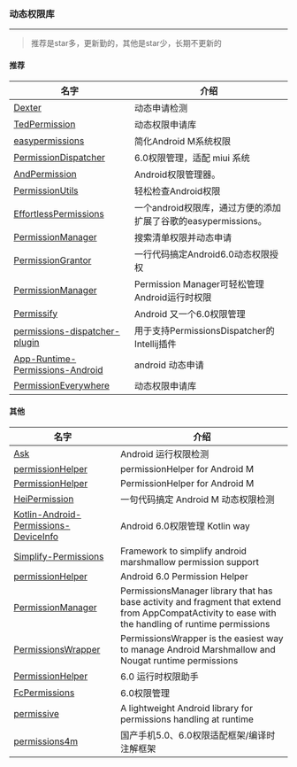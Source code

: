 ### 动态权限库

------
>推荐是star多，更新勤的，其他是star少，长期不更新的

#### 推荐

|名字|介绍|
|-----|-----|
|[Dexter]( https://github.com/Karumi/Dexter)|动态申请检测||
|[TedPermission]( https://github.com/ParkSangGwon/TedPermission)|动态权限申请库||
|[easypermissions](https://github.com/googlesamples/easypermissions)|简化Android M系统权限||
|[PermissionDispatcher](https://github.com/a1018875550/PermissionDispatcher)|6.0权限管理，适配 miui 系统||
|[AndPermission](https://github.com/yanzhenjie/AndPermission)|Android权限管理器。||
|[PermissionUtils](https://github.com/rebus007/PermissionUtils)|轻松检查Android权限||
|[EffortlessPermissions](https://github.com/DreaminginCodeZH/EffortlessPermissions)|一个android权限库，通过方便的添加扩展了谷歌的easypermissions。||
|[PermissionManager](https://github.com/karanchuri/PermissionManager)|搜索清单权限并动态申请||
|[PermissionGrantor]( https://github.com/dfqin/PermissionGrantor)|一行代码搞定Android6.0动态权限授权||
|[PermissionManager](https://github.com/TheBrownArrow/PermissionManager)|Permission Manager可轻松管理Android运行时权限||
|[Permissify]( https://github.com/holidaycheck/Permissify)|Android 又一个6.0权限管理||
|[permissions-dispatcher-plugin](https://github.com/shiraji/permissions-dispatcher-plugin)|用于支持PermissionsDispatcher的Intellij插件||
|[App-Runtime-Permissions-Android]( https://github.com/mukeshsolanki/App-Runtime-Permissions-Android)|android 动态申请||
|[PermissionEverywhere]( https://github.com/kaknazaveshtakipishi/PermissionEverywhere)|动态权限申请库||


#### 其他

|名字|介绍|
|-----|-----|
|[Ask]( https://github.com/00ec454/Ask)|Android 运行权限检测||
|[permissionHelper](https://github.com/ayz4sci/permissionHelper)|permissionHelper for Android M||
|[PermissionHelper](https://github.com/pankaj89/PermissionHelper)|PermissionHelper for Android M||
|[HeiPermission](https://github.com/forJrking/HeiPermission)|一句代码搞定 Android M 动态权限检测||
|[Kotlin-Android-Permissions-DeviceInfo]( https://github.com/AnirudhLoya/Kotlin-Android-Permissions-DeviceInfo)|Android 6.0权限管理 Kotlin way||
|[Simplify-Permissions](https://github.com/anshulagarwal06/Simplify-Permissions)|Framework to simplify android marshmallow permission support||
|[permissionHelper](https://github.com/firetrap/permissionHelper)|Android 6.0 Permission Helper||
|[PermissionManager](https://github.com/AdamMc331/PermissionsManager)|PermissionsManager library that has base activity and fragment that extend from AppCompatActivity to ease with the handling of runtime permissions||
|[PermissionsWrapper](https://github.com/lolucosmin/PermissionsWrapper)|PermissionsWrapper is the easiest way to manage Android Marshmallow and Nougat runtime permissions||
|[PermissionHelper](https://github.com/nirav-tukadiya/PermissionHelper)|6.0 运行时权限助手||
|[FcPermissions]( https://github.com/lypeer/FcPermissions)|6.0权限管理| |
|[permissive]( https://github.com/jksiezni/permissive)|A lightweight Android library for permissions handling at runtime||
|[permissions4m](https://github.com/jokermonn/permissions4m)|国产手机5.0、6.0权限适配框架/编译时注解框架||